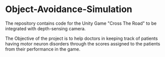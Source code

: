 # Object-Avoidance-Simulation

The repository contains code for the Unity Game "Cross The Road" to be integrated with depth-sensing camera.

The Objective of the project is to help doctors in keeping track of patients having motor neuron disorders through the scores assigned to the patients from their performance in the game.
